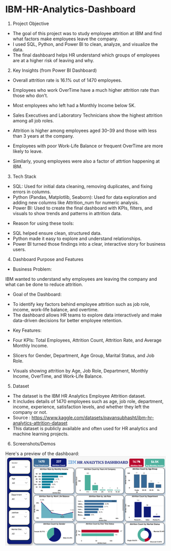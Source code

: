# IBM-HR-Analytics-Dashboard

1. Project Objective

- The goal of this project was to study employee attrition at IBM and find what factors make employees leave the company.
- I used SQL, Python, and Power BI to clean, analyze, and visualize the data.
- The final dashboard helps HR understand which groups of employees are at a higher risk of leaving and why.

2. Key Insights (from Power BI Dashboard)

- Overall attrition rate is 16.1% out of 1470 employees.

- Employees who work OverTime have a much higher attrition rate than those who don’t.

- Most employees who left had a Monthly Income below 5K.

- Sales Executives and Laboratory Technicians show the highest attrition among all job roles.

- Attrition is higher among employees aged 30–39 and those with less than 3 years at the company.

- Employees with poor Work-Life Balance or frequent OverTime are more likely to leave.

- Similarly, young employees were also a factor of attrtion happening at IBM.

3. Tech Stack

- SQL: Used for initial data cleaning, removing duplicates, and fixing errors in columns.
- Python (Pandas, Matplotlib, Seaborn): Used for data exploration and adding new columns like Attrition_num for numeric analysis.
- Power BI: Used to create the final dashboard with KPIs, filters, and visuals to show trends and patterns in attrition data.

* Reason for using these tools:
- SQL helped ensure clean, structured data.
- Python made it easy to explore and understand relationships.
- Power BI turned those findings into a clear, interactive story for business users.

4. Dashboard Purpose and Features

* Business Problem:

IBM wanted to understand why employees are leaving the company and what can be done to reduce attrition.

* Goal of the Dashboard:
- To identify key factors behind employee attrition such as job role, income, work-life balance, and overtime.
- The dashboard allows HR teams to explore data interactively and make data-driven decisions for better employee retention.

* Key Features:

- Four KPIs: Total Employees, Attrition Count, Attrition Rate, and Average Monthly Income.

- Slicers for Gender, Department, Age Group, Marital Status, and Job Role.

- Visuals showing attrition by Age, Job Role, Department, Monthly Income, OverTime, and Work-Life Balance.


5. Dataset

- The dataset is the IBM HR Analytics Employee Attrition dataset.
- It includes details of 1470 employees such as age, job role, department, income, experience, satisfaction levels, and whether they left the company or not.
- Source : https://www.kaggle.com/datasets/pavansubhasht/ibm-hr-analytics-attrition-dataset
- This dataset is publicly available and often used for HR analytics and machine learning projects.

6. Screenshots/Demos

  Here's a preview of the dashboard:
![IBM HR Analytics Dashboard](https://github.com/DivyaBasantray/IBM-HR-Analytics-Dashboard/raw/main/Sanpshot%20of%20IBM%20HR%20Analytics%20Dashboard.png)
